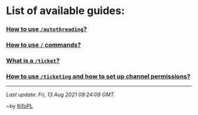 # List of available guides:

### [How to use `/autothreading`?](./guides/autothreading)

### [How to use `/` commands?](./guides/slash)

### [What is a `/ticket`?](./guides/ticket)

### [How to use `/ticketing` and how to set up channel permissions?](./guides/ticketing)

<hr/>

*Last update: Fri, 13 Aug 2021 08:24:09 GMT.*

~by [KifoPL](https://bio.link/KifoPL)